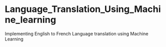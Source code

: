 # Language_Translation_Using_Machine_learning
Implementing English to French Language translation using Machine Learning

